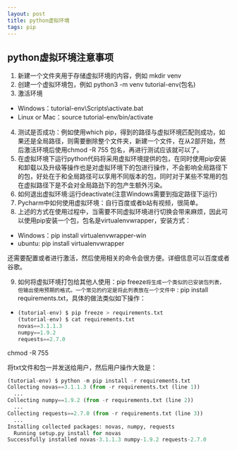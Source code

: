 ```yaml
---
layout: post
title: python虚拟环境
tags: pip
---
```


## python虚拟环境注意事项 

1. 新建一个文件夹用于存储虚拟环境的内容，例如 mkdir venv
2. 创建一个虚拟环境包，例如 python3 -m venv tutorial-env(包名)
3. 激活环境

- Windows：tutorial-env\Scripts\activate.bat
- Linux or Mac：source tutorial-env/bin/activate

4. 测试是否成功：例如使用which pip，得到的路径与虚拟环境匹配则成功，如果还是全局路径，则需要删除整个文件夹，新建一个文件，在从2部开始，然后激活环境后使用chmod -R 755 包名，再进行测试应该就可以了。
5. 在虚拟环境下运行python代码将采用虚拟环境提供的包，在同时使用pip安装和卸载以及升级等操作也是对虚拟环境下的包进行操作，不会影响全局路径下的包，好处在于和全局路径可以享用不同版本的包，同时对于某些不常用的包在虚拟路径下是不会对全局路劲下的包产生额外污染。
6. 如何退出虚拟环境:运行deactivate(注意Windows需要到指定路径下运行)
7. Pycharm中如何使用虚拟环境：自行百度或者b站有视频，很简单。
8. 上述的方式在使用过程中，当需要不同虚拟环境进行切换会带来麻烦，因此可以使用pip安装一个包，包名是virtualenvwrapper，安装方式：

- Windows：pip install virtualenvwrapper-win
- ubuntu: pip install virtualenvwrapper

还需要配置或者进行激活，然后使用相关的命令会很方便。详细信息可以百度或者谷歌。

9. 如何将虚拟环境打包给其他人使用：pip freeze`将生成一个类似的已安装包列表，但输出使用预期的格式。一个常见的约定是将此列表放在一个文件中：`pip install requirements.txt，具体的做法类似如下操作：

- ```python
  (tutorial-env) $ pip freeze > requirements.txt
  (tutorial-env) $ cat requirements.txt
  novas==3.1.1.3
  numpy==1.9.2
  requests==2.7.0
  ```

chmod -R 755

将txt文件和包一并发送给用户，然后用户操作大致是：

```python
(tutorial-env) $ python -m pip install -r requirements.txt
Collecting novas==3.1.1.3 (from -r requirements.txt (line 1))
  ...
Collecting numpy==1.9.2 (from -r requirements.txt (line 2))
  ...
Collecting requests==2.7.0 (from -r requirements.txt (line 3))
  ...
Installing collected packages: novas, numpy, requests
  Running setup.py install for novas
Successfully installed novas-3.1.1.3 numpy-1.9.2 requests-2.7.0
```

